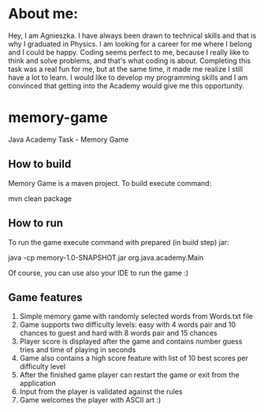 # About me:
Hey, I am Agnieszka. I have always been drawn to technical skills and that is why I graduated in Physics. I am looking for a career for me where I belong and I could be happy. Coding seems perfect to me, because I really like to think and solve problems, and that's what coding is about.
Completing this task was a real fun for me, but at the same time, it made me realize I still have a lot to learn. I would like to develop my programming skills and I am convinced that getting into the Academy would give me this opportunity.

# memory-game
Java Academy Task - Memory Game

## How to build

Memory Game is a maven project. To build execute command:

mvn clean package

## How to run

To run the game execute command with prepared (in build step) jar:

java -cp memory-1.0-SNAPSHOT.jar org.java.academy.Main

Of course, you can use also your IDE to run the game :)

## Game features

1. Simple memory game with randomly selected words from Words.txt file
2. Game supports two difficulty levels: easy with 4 words pair and 10 chances to guest and hard with 8 words pair and 15 chances
3. Player score is displayed after the game and contains number guess tries and time of playing in seconds
4. Game also contains a high score feature with list of 10 best scores per difficulty level
5. After the finished game player can restart the game or exit from the application
6. Input from the player is validated against the rules
7. Game welcomes the player with ASCII art :)

